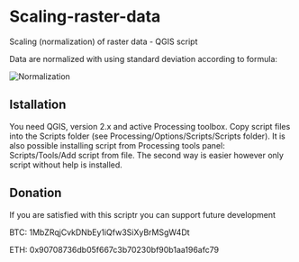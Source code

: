 # Scaling-raster-data
Scaling (normalization) of raster data - QGIS script

Data are normalized with using standard deviation according to formula:

<img src="https://latex.codecogs.com/svg.latex?\Large&space; A_{i}=\frac{x_{i}-\bar{x}}/{SD}" title="Normalization"/>

## Istallation
You need QGIS, version 2.x and active Processing toolbox. Copy script files into the Scripts folder (see Processing/Options/Scripts/Scripts folder). It is also possible installing script from Processing tools panel: Scripts/Tools/Add script from file. The second way is easier however only script without help is installed.

## Donation
If you are satisfied with this scriptr you can support future development

BTC: 1MbZRqjCvkDNbEy1iQfw3SiXyBrMSgW4Dt

ETH: 0x90708736db05f667c3b70230bf90b1aa196afc79
